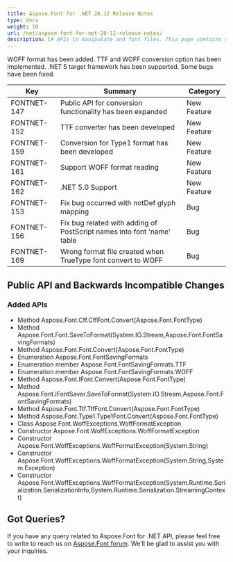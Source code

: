```yaml
---
title: Aspose.Font for .NET 20.12 Release Notes
type: docs
weight: 10
url: /net/aspose-font-for-net-20-12-release-notes/
description: C# APIs to manipulate and font files. This page contains new Aspose.Font for .NET features, enhancement, and bug fixes in 2023, version 20.12.
---
```



WOFF format has been added. TTF and WOFF conversion option has been implemented. .NET 5 target framework has been supported. Some bugs have been fixed.


| Key | Summary | Category |
|---|---|---|
| FONTNET-147 | Public API for conversion functionality has been expanded | New Feature |
| FONTNET-152 | TTF converter has been developed | New Feature |
| FONTNET-159 | Conversion for Type1 format has been developed | New Feature |
| FONTNET-161 | Support WOFF format reading | New Feature |
| FONTNET-162 | .NET 5.0 Support | New Feature |
| FONTNET-153 | Fix bug occurred with notDef glyph mapping | Bug |
| FONTNET-156 | Fix bug related with adding of PostScript names into font 'name' table | Bug |
| FONTNET-169 | Wrong format file created when TrueType font convert to WOFF | Bug |

## Public API and Backwards Incompatible Changes
### Added APIs
 * Method Aspose.Font.Cff.CffFont.Convert(Aspose.Font.FontType)
 * Method  Aspose.Font.Font.SaveToFormat(System.IO.Stream,Aspose.Font.FontSavingFormats)
 * Method Aspose.Font.Font.Convert(Aspose.Font.FontType)
 * Enumeration Aspose.Font.FontSavingFormats
 * Enumeration member Aspose.Font.FontSavingFormats.TTF
 * Enumeration member Aspose.Font.FontSavingFormats.WOFF
 * Method Aspose.Font.IFont.Convert(Aspose.Font.FontType)
 * Method Aspose.Font.IFontSaver.SaveToFormat(System.IO.Stream,Aspose.Font.FontSavingFormats)
 * Method Aspose.Font.Ttf.TtfFont.Convert(Aspose.Font.FontType)
 * Method Aspose.Font.Type1.Type1Font.Convert(Aspose.Font.FontType)
 * Class Aspose.Font.WoffExceptions.WoffFormatException
 * Constructor Aspose.Font.WoffExceptions.WoffFormatException
 * Constructor Aspose.Font.WoffExceptions.WoffFormatException(System.String)
 * Constructor Aspose.Font.WoffExceptions.WoffFormatException(System.String,System.Exception)
 * Constructor Aspose.Font.WoffExceptions.WoffFormatException(System.Runtime.Serialization.SerializationInfo,System.Runtime.Serialization.StreamingContext)


## Got Queries?
If you have any query related to Aspose.Font for .NET API, please feel free to write to reach us on [Aspose.Font forum](https://forum.aspose.com/c/font/). We'll be glad to assist you with your inquiries.
